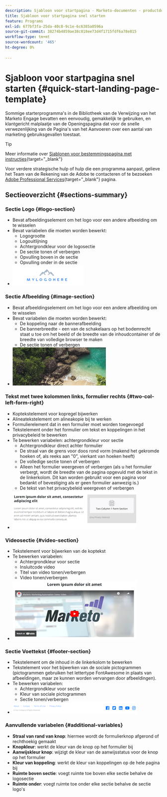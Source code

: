 ```yaml
---
description: Sjabloon voor startpagina - Marketo-documenten - productdocumentatie
title: Sjabloon voor startpagina snel starten
feature: Programs
exl-id: 677bf3fa-25da-40c8-9c1e-6c6385a0596a
source-git-commit: 38274b4859ae38c018ee73d4f1715fdf6a78e815
workflow-type: tm+mt
source-wordcount: '465'
ht-degree: 0%

---
```


# Sjabloon voor startpagina snel starten {#quick-start-landing-page-template}

Sommige starterprogramma&#39;s in de Bibliotheek van de Verwijzing van het Marketo Engage bevatten een eenvoudig, gemakkelijk te gebruiken, en klantgericht malplaatje van de Openingspagina dat voor de snelle verwezenlijking van de Pagina&#39;s van het Aanvoeren over een aantal van marketing gebruiksgevallen toestaat.

>[!TIP]
>
>Meer informatie over [Sjablonen voor bestemmingspagina met instructies](/help/marketo/product-docs/demand-generation/landing-pages/landing-page-templates/create-a-guided-landing-page-template.md){target="_blank"}

Voor verdere strategische hulp of hulp die een programma aanpast, gelieve het Team van de Rekening van de Adobe te contacteren of te bezoeken [Adobe Professional Services](https://business.adobe.com/customers/consulting-services/main.html){target="_blank"} pagina.

## Sectieoverzicht {#sections-summary}

### Sectie Logo {#logo-section}

* Bevat afbeeldingselement om het logo voor een andere afbeelding om te wisselen
* Bevat variabelen die moeten worden bewerkt:
   * Logogrootte
   * Logouitlijning
   * Achtergrondkleur voor de logosectie
   * De sectie tonen of verbergen
   * Opvulling boven in de sectie
   * Opvulling onder in de sectie
* ![](assets/quick-start-landing-page-template-1.png)

### Sectie Afbeelding {#image-section}

* Bevat afbeeldingselement om het logo voor een andere afbeelding om te wisselen
* Bevat variabelen die moeten worden bewerkt:
   * De koppeling naar de bannerafbeelding
   * De bannerbreedte - een van de schakelaars op het bodemrecht staat u toe om het beeld of de breedte van de inhoudcontainer of de breedte van volledige browser te maken
   * De sectie tonen of verbergen
* ![](assets/quick-start-landing-page-template-2.png)

### Tekst met twee kolommen links, formulier rechts {#two-col-left-form-right}

* Koptekstelement voor kopregel bijwerken
* Alineatekstelement om alineakopie bij te werken
* Formulierelement dat in een formulier moet worden toegevoegd
* Tekstelement onder het formulier om tekst en koppelingen in het privacybeleid te bewerken
* Te bewerken variabelen: achtergrondkleur voor sectie
   * Achtergrondkleur direct achter formulier
   * De straal van de grens voor doos rond vorm (makend het gekromde hoeken of, als reeks aan &quot;0&quot;, vierkant van hoeken heeft)
   * De volledige sectie tonen of verbergen
   * Alleen het formulier weergeven of verbergen (als u het formulier verbergt, wordt de breedte van de pagina opgevuld met de tekst in de linkerkolom. Dit kan worden gebruikt voor een pagina voor bedankt of bevestiging als er geen formulier aanwezig is.)
   * De tekst van het privacybeleid weergeven of verbergen
* ![](assets/quick-start-landing-page-template-3.png)

### Videosectie {#video-section}

* Tekstelement voor bijwerken van de koptekst
* Te bewerken variabelen:
   * Achtergrondkleur voor sectie
   * Insluitcode video
   * Titel van video tonen/verbergen
   * Video tonen/verbergen
* ![](assets/quick-start-landing-page-template-4.png)

### Sectie Voettekst {#footer-section}

* Tekstelement om de inhoud in de linkerkolom te bewerken
* Tekstelement voor het bijwerken van de sociale pictogrammen (pictogrammen gebruiken het lettertype FontAwesome in plaats van afbeeldingen, maar ze kunnen worden vervangen door afbeeldingen).
* Te bewerken variabelen:
   * Achtergrondkleur voor sectie
   * Kleur van sociale pictogrammen
   * Sectie tonen/verbergen
* ![](assets/quick-start-landing-page-template-5.png)

### Aanvullende variabelen {#additional-variables}

* **Straal van rand van knop**: hiermee wordt de formulierknop afgerond of rechthoekig gemaakt
* **Knopkleur**: werkt de kleur van de knop op het formulier bij
* **Aanwijskleur knop**: wijzigt de kleur van de aanwijsstatus voor de knop op het formulier
* **Kleur van koppeling**: werkt de kleur van koppelingen op de hele pagina bij
* **Ruimte boven sectie**: voegt ruimte toe boven elke sectie behalve de logosectie
* **Ruimte onder**: voegt ruimte toe onder elke sectie behalve de sectie logo&#39;s
